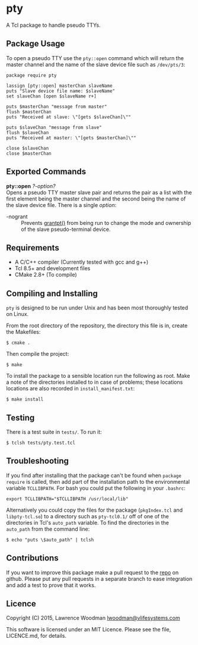 pty
===
A Tcl package to handle pseudo TTYs.


Package Usage
-------------
To open a pseudo TTY use the `pty::open` command which will return the master channel and the name of the slave device file such as `/dev/pts/3`:

    package require pty

    lassign [pty::open] masterChan slaveName
    puts "Slave device file name: $slaveName"
    set slaveChan [open $slaveName r+]

    puts $masterChan "message from master"
    flush $masterChan
    puts "Received at slave: \"[gets $slaveChan]\""

    puts $slaveChan "message from slave"
    flush $slaveChan
    puts "Received at master: \"[gets $masterChan]\""

    close $slaveChan
    close $masterChan


Exported Commands
-----------------
**pty::open** _?-option?_ <br />
Opens a pseudo TTY master slave pair and returns the pair as a list with the first element being the master channel and the second being the name of the slave device file.  There is a single _option_:
<dl>
  <dt>-nogrant</dt>
    <dd>Prevents <a href="http://pubs.opengroup.org/onlinepubs/9699919799//functions/grantpt.html">grantpt()</a> from being run to change the mode and ownership of the slave pseudo-terminal device.</dd>
</dl>


Requirements
------------
*  A C/C++ compiler (Currently tested with gcc and g++)
*  Tcl 8.5+ and development files
*  CMake 2.8+ (To compile)


Compiling and Installing
------------------------
`pty` is designed to be run under Unix and has been most thoroughly tested on Linux.

From the root directory of the repository, the directory this file is in, create the Makefiles:

    $ cmake .

Then compile the project:

    $ make

To install the package to a sensible location run the following as root.  Make a note of the directories installed to in case of problems; these locations locations are also recorded in `install_manifest.txt`:

    $ make install


Testing
-------
There is a test suite in `tests/`.  To run it:

    $ tclsh tests/pty.test.tcl


Troubleshooting
---------------

If you find after installing that the package can't be found when `package require` is called, then add part of the installation path to the environmental variable `TCLLIBPATH`.  For bash you could put the following in your `.bashrc`:

    export TCLLIBPATH="$TCLLIBPATH /usr/local/lib"

Alternatively you could copy the files for the package (`pkgIndex.tcl` and `libpty-tcl.so`) to a directory such as `pty-tcl0.1/` off of one of the directories in Tcl's `auto_path` variable.  To find the directories in the `auto_path` from the command line:

    $ echo "puts \$auto_path" | tclsh


Contributions
-------------
If you want to improve this package make a pull request to the [repo](https://github.com/LawrenceWoodman/pty_tcl) on github.  Please put any pull requests in a separate branch to ease integration and add a test to prove that it works.


Licence
-------
Copyright (C) 2015, Lawrence Woodman <lwoodman@vlifesystems.com>

This software is licensed under an MIT Licence.  Please see the file, LICENCE.md, for details.

